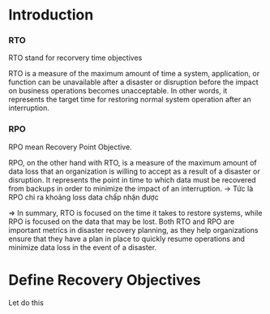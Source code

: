 ---
---

# Introduction



### RTO
RTO stand for recorvery time objectives

RTO is a measure of the maximum amount of time a system, application, or function can be unavailable after a disaster or disruption before the impact on business operations becomes unacceptable. In other words, it represents the target time for restoring normal system operation after an interruption.

### RPO

RPO mean Recovery Point Objective.

RPO, on the other hand with RTO, is a measure of the maximum amount of data loss that an organization is willing to accept as a result of a disaster or disruption. It represents the point in time to which data must be recovered from backups in order to minimize the impact of an interruption. -> Tức là RPO chỉ ra khoảng loss data chấp nhận được

=> In summary, RTO is focused on the time it takes to restore systems, while RPO is focused on the data that may be lost. Both RTO and RPO are important metrics in disaster recovery planning, as they help organizations ensure that they have a plan in place to quickly resume operations and minimize data loss in the event of a disaster.

# Define Recovery Objectives

Let do this 